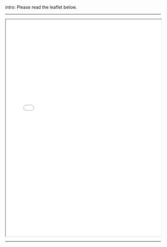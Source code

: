 intro: Please read the leaflet below.

___

<iframe src="../leaflet-06-2020-email.pdf" width="100%" height="700px"></iframe>

___

